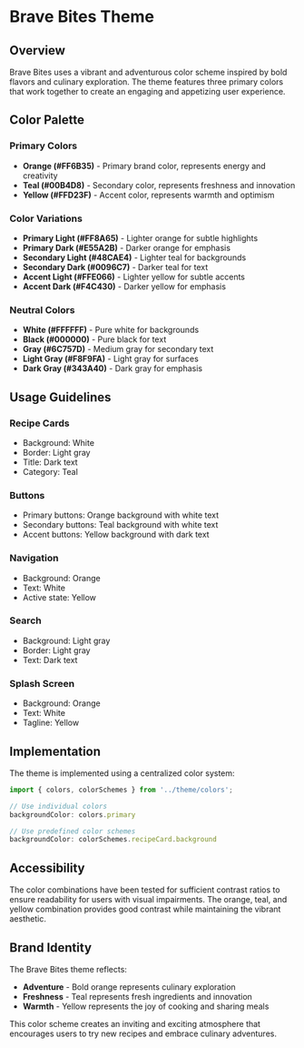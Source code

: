 # Brave Bites Theme

## Overview
Brave Bites uses a vibrant and adventurous color scheme inspired by bold flavors and culinary exploration. The theme features three primary colors that work together to create an engaging and appetizing user experience.

## Color Palette

### Primary Colors
- **Orange (#FF6B35)** - Primary brand color, represents energy and creativity
- **Teal (#00B4D8)** - Secondary color, represents freshness and innovation  
- **Yellow (#FFD23F)** - Accent color, represents warmth and optimism

### Color Variations
- **Primary Light (#FF8A65)** - Lighter orange for subtle highlights
- **Primary Dark (#E55A2B)** - Darker orange for emphasis
- **Secondary Light (#48CAE4)** - Lighter teal for backgrounds
- **Secondary Dark (#0096C7)** - Darker teal for text
- **Accent Light (#FFE066)** - Lighter yellow for subtle accents
- **Accent Dark (#F4C430)** - Darker yellow for emphasis

### Neutral Colors
- **White (#FFFFFF)** - Pure white for backgrounds
- **Black (#000000)** - Pure black for text
- **Gray (#6C757D)** - Medium gray for secondary text
- **Light Gray (#F8F9FA)** - Light gray for surfaces
- **Dark Gray (#343A40)** - Dark gray for emphasis

## Usage Guidelines

### Recipe Cards
- Background: White
- Border: Light gray
- Title: Dark text
- Category: Teal

### Buttons
- Primary buttons: Orange background with white text
- Secondary buttons: Teal background with white text
- Accent buttons: Yellow background with dark text

### Navigation
- Background: Orange
- Text: White
- Active state: Yellow

### Search
- Background: Light gray
- Border: Light gray
- Text: Dark text

### Splash Screen
- Background: Orange
- Text: White
- Tagline: Yellow

## Implementation

The theme is implemented using a centralized color system:

```javascript
import { colors, colorSchemes } from '../theme/colors';

// Use individual colors
backgroundColor: colors.primary

// Use predefined color schemes
backgroundColor: colorSchemes.recipeCard.background
```

## Accessibility

The color combinations have been tested for sufficient contrast ratios to ensure readability for users with visual impairments. The orange, teal, and yellow combination provides good contrast while maintaining the vibrant aesthetic.

## Brand Identity

The Brave Bites theme reflects:
- **Adventure** - Bold orange represents culinary exploration
- **Freshness** - Teal represents fresh ingredients and innovation
- **Warmth** - Yellow represents the joy of cooking and sharing meals

This color scheme creates an inviting and exciting atmosphere that encourages users to try new recipes and embrace culinary adventures.



